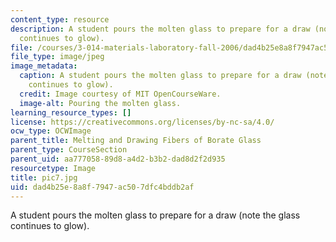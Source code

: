 ```yaml
---
content_type: resource
description: A student pours the molten glass to prepare for a draw (note the glass
  continues to glow).
file: /courses/3-014-materials-laboratory-fall-2006/dad4b25e8a8f7947ac507dfc4bddb2af_pic7.jpg
file_type: image/jpeg
image_metadata:
  caption: A student pours the molten glass to prepare for a draw (note the glass
    continues to glow).
  credit: Image courtesy of MIT OpenCourseWare.
  image-alt: Pouring the molten glass.
learning_resource_types: []
license: https://creativecommons.org/licenses/by-nc-sa/4.0/
ocw_type: OCWImage
parent_title: Melting and Drawing Fibers of Borate Glass
parent_type: CourseSection
parent_uid: aa777058-89d8-a4d2-b3b2-dad8d2f2d935
resourcetype: Image
title: pic7.jpg
uid: dad4b25e-8a8f-7947-ac50-7dfc4bddb2af
---
```

A student pours the molten glass to prepare for a draw (note the glass continues to glow).